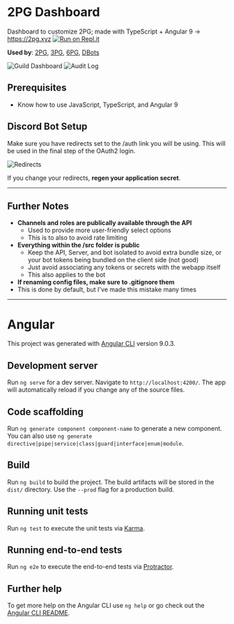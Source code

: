 # 2PG Dashboard
Dashboard to customize 2PG; made with TypeScript + Angular 9 -> https://2pg.xyz
[![Run on Repl.it](https://repl.it/badge/github/theADAMJR/2PG-Dashboard)](https://repl.it/github/theADAMJR/2PG-Dashboard)

**Used by**: [2PG](https://2pg.xyz), [3PG](https://3pg.xyz), [6PG](https://github.com/theADAMJR/6PG), [DBots](https://dbots.co)

![Guild Dashboard](https://i.ibb.co/n3D80Dx/2-PG-Dashboard.png)
![Audit Log](https://2pg.xyz/assets/docs/img/dashboard-v0.2.0b.png)

## Prerequisites
- Know how to use JavaScript, TypeScript, and Angular 9

## Discord Bot Setup
Make sure you have redirects set to the /auth link you will be using.
This will be used in the final step of the OAuth2 login.
  
![Redirects](https://i.ibb.co/9pbfVwL/updated-redirects.png)

If you change your redirects, **regen your application secret**.

---

## Further Notes
- **Channels and roles are publically available through the API**
  - Used to provide more user-friendly select options
  - This is to also to avoid rate limiting
- **Everything within the /src folder is public**
  - Keep the API, Server, and bot isolated to avoid extra bundle size, or your bot tokens being bundled on the client side (not good)
  - Just avoid associating any tokens or secrets with the webapp itself
  - This also applies to the bot
- **If renaming config files, make sure to .gitignore them**
 - This is done by default, but I've made this mistake many times

---

# Angular

This project was generated with [Angular CLI](https://github.com/angular/angular-cli) version 9.0.3.

## Development server

Run `ng serve` for a dev server. Navigate to `http://localhost:4200/`. The app will automatically reload if you change any of the source files.

## Code scaffolding

Run `ng generate component component-name` to generate a new component. You can also use `ng generate directive|pipe|service|class|guard|interface|enum|module`.

## Build

Run `ng build` to build the project. The build artifacts will be stored in the `dist/` directory. Use the `--prod` flag for a production build.

## Running unit tests

Run `ng test` to execute the unit tests via [Karma](https://karma-runner.github.io).

## Running end-to-end tests

Run `ng e2e` to execute the end-to-end tests via [Protractor](http://www.protractortest.org/).

## Further help

To get more help on the Angular CLI use `ng help` or go check out the [Angular CLI README](https://github.com/angular/angular-cli/blob/master/README.md).
